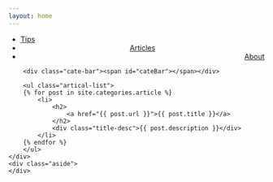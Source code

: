 ```yaml
---
layout: home
---
```


<div class="index-content opinion">
    <div class="section">
        <ul class="artical-cate">
            <li><a href="/"><span>Tips</span></a></li>
            <li class="on" style="text-align:center"><a href="/articles"><span>Articles</span></a></li>
            <li style="text-align:right"><a href="/about"><span>About</span></a></li>
        </ul>

        <div class="cate-bar"><span id="cateBar"></span></div>

        <ul class="artical-list">
        {% for post in site.categories.article %}
            <li>
                <h2>
                    <a href="{{ post.url }}">{{ post.title }}</a>
                </h2>
                <div class="title-desc">{{ post.description }}</div>
            </li>
        {% endfor %}
        </ul>
    </div>
    <div class="aside">
    </div>
</div>
